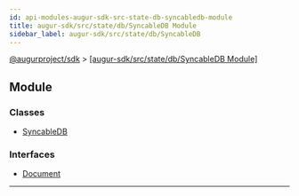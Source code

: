 ```yaml
---
id: api-modules-augur-sdk-src-state-db-syncabledb-module
title: augur-sdk/src/state/db/SyncableDB Module
sidebar_label: augur-sdk/src/state/db/SyncableDB
---
```


[@augurproject/sdk](api-readme.md) > [[augur-sdk/src/state/db/SyncableDB Module]](api-modules-augur-sdk-src-state-db-syncabledb-module.md)

## Module

### Classes

* [SyncableDB](api-classes-augur-sdk-src-state-db-syncabledb-syncabledb.md)

### Interfaces

* [Document](api-interfaces-augur-sdk-src-state-db-syncabledb-document.md)

---

